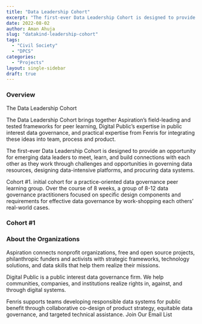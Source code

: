 ```yaml
---
title: "Data Leadership Cohort"
excerpt: "The first-ever Data Leadership Cohort is designed to provide an opportunity for emerging data leaders to meet, learn, and build connections with each other as they work through challenges and opportunities in governing data resources, designing data-intensive platforms, and procuring data systems."
date: 2022-08-02
author: Aman Ahuja
slug: "datakind-leadership-cohort"
tags:
  - "Civil Society"
  - "DPCS"
categories: 
  - "Projects"
layout: single-sidebar
draft: true
---
```


### Overview

The Data Leadership Cohort 

The Data Leadership Cohort brings together Aspiration’s field-leading and tested frameworks for peer learning, Digital Public’s expertise in public interest data governance, and practical expertise from Fenris for integrating these ideas into team, process and product.

The first-ever Data Leadership Cohort is designed to provide an opportunity for emerging data leaders to meet, learn, and build connections with each other as they work through challenges and opportunities in governing data resources, designing data-intensive platforms, and procuring data systems.


Cohort #1. 
initial cohort for a practice-oriented data governance peer learning group. Over the course of 8 weeks, a group of 8-12 data governance practitioners focused on specific design components and requirements for effective data governance by work-shopping each others’ real-world cases.

### Cohort #1



### About the Organizations

Aspiration connects nonprofit organizations, free and open source projects, philanthropic funders and activists with strategic frameworks, technology solutions, and data skills that help them realize their missions.

Digital Public is a public interest data governance firm. We help communities, companies, and institutions realize rights in, against, and through digital systems.

Fenris supports teams developing responsible data systems for public benefit through collaborative co-design of product strategy, equitable data governance, and targeted technical assistance.
Join Our Email List
